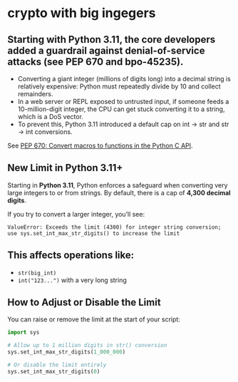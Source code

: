 # crypto with big ingegers

## Starting with Python 3.11, the core developers added a guardrail against denial-of-service attacks (see PEP 670 and bpo-45235). <br>
* Converting a giant integer (millions of digits long) into a decimal string is relatively expensive: Python must repeatedly divide by 10 and collect remainders. <br>
* In a web server or REPL exposed to untrusted input, if someone feeds a 10-million-digit integer, the CPU can get stuck converting it to a string, which is a DoS vector. <br>
* To prevent this, Python 3.11 introduced a default cap on int → str and str → int conversions. <br>

See [PEP 670: Convert macros to functions in the Python C API](https://peps.python.org/pep-0670/).

## New Limit in Python 3.11+

Starting in **Python 3.11**, Python enforces a safeguard when converting very large integers
to or from strings. By default, there is a cap of **4,300 decimal digits**.

If you try to convert a larger integer, you’ll see:
```
ValueError: Exceeds the limit (4300) for integer string conversion;
use sys.set_int_max_str_digits() to increase the limit
```

## This affects operations like:

* `str(big_int)`
* `int("123...")` with a very long string

## How to Adjust or Disable the Limit

You can raise or remove the limit at the start of your script:

```python
import sys

# Allow up to 1 million digits in str() conversion
sys.set_int_max_str_digits(1_000_000)

# Or disable the limit entirely
sys.set_int_max_str_digits(0)


